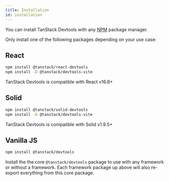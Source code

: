 ```yaml
---
title: Installation
id: installation
---
```


You can install TanStack Devtools with any [NPM](https://npmjs.com) package manager.

Only install one of the following packages depending on your use case:

## React

```sh
npm install @tanstack/react-devtools
npm install -D @tanstack/devtools-vite
```

TanStack Devtools is compatible with React v16.8+

## Solid

```sh
npm install @tanstack/solid-devtools
npm install -D @tanstack/devtools-vite
```

TanStack Devtools is compatible with Solid v1.9.5+

## Vanilla JS

```sh
npm install @tanstack/devtools
```

Install the the core `@tanstack/devtools` package to use with any framework or without a framework. Each framework package up above will also re-export everything from this core package.
